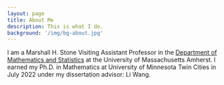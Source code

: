 ```yaml
---
layout: page
title: About Me
description: This is what I do.
background: '/img/bg-about.jpg'
---
```



I am a Marshall H. Stone Visiting Assistant Professor in the [Department of Mathematics and Statistics](https://www.math.umass.edu/) at the University of Massachusetts Amherst. I earned my Ph.D. in Mathematics at University of Minnesota Twin Cities in July 2022 under my dissertation advisor:  Li Wang.
